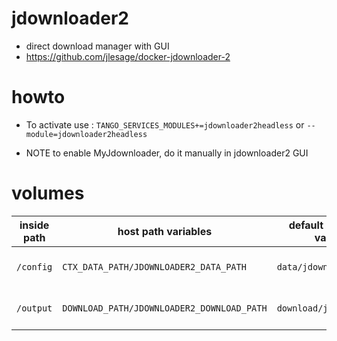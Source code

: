 # jdownloader2

* direct download manager with GUI
* https://github.com/jlesage/docker-jdownloader-2

# howto

* To activate use : `TANGO_SERVICES_MODULES+=jdownloader2headless` or `--module=jdownloader2headless`

* NOTE to enable MyJdownloader, do it manually in jdownloader2 GUI

# volumes

| inside path | host path variables | default host path values | desc |
|-|-|-|-|
| `/config` | `CTX_DATA_PATH/JDOWNLOADER2_DATA_PATH` | `data/jdownloader2` | contains jdownloader2 config |
| `/output` | `DOWNLOAD_PATH/JDOWNLOADER2_DOWNLOAD_PATH` | `download/jdownloader2` | contains downloaded files |
